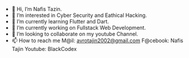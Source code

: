 - 👋 Hi, I’m Nafis Tazin.
- 👀 I’m interested in Cyber Security and Eathical Hacking.
- 🌱 I’m currently learning Flutter and Dart.
- 🏢 I’m currently working on Fullstack Web Development.
- 💞️ I’m looking to collaborate on my youtube Channel.
- 📫 How to reach me 
M@il: avrotajin2002@gmail.com
F@cebook: Nafis Tajin
Youtube: BlackCodex

<!---
0avro-tajin0/0avro-tajin0 is a ✨ special ✨ repository because its `README.md` (this file) appears on your GitHub profile.
You can click the Preview link to take a look at your changes.
--->
